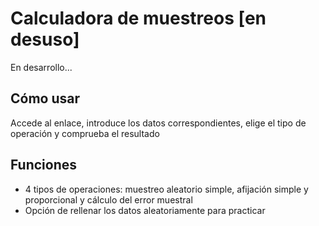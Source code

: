 # Calculadora de muestreos [en desuso]

En desarrollo...

## Cómo usar
Accede al enlace, introduce los datos correspondientes, elige el tipo de operación y comprueba el resultado

## Funciones
- 4 tipos de operaciones: muestreo aleatorio simple, afijación simple y proporcional y cálculo del error muestral
- Opción de rellenar los datos aleatoriamente para practicar
